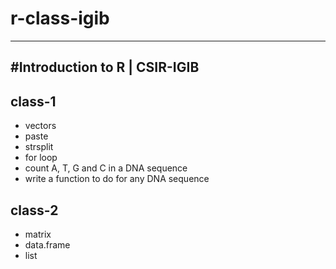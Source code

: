 # r-class-igib
---

#Introduction to R | CSIR-IGIB
----
## class-1 

- vectors
- paste
- strsplit
- for loop
- count A, T, G and C in a DNA sequence
- write a function to do for any DNA sequence

## class-2

- matrix
- data.frame
- list

